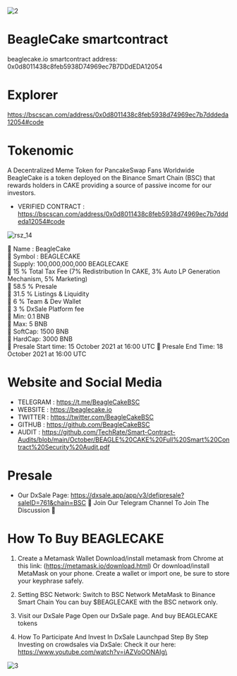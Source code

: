 
![2](https://beaglecake.io/images/beagle-cake.png)

# BeagleCake smartcontract
beaglecake.io smartcontract address: 0x0d8011438c8feb5938D74969ec7B7DDdEDA12054

# Explorer
https://bscscan.com/address/0x0d8011438c8feb5938d74969ec7b7dddeda12054#code

# Tokenomic
A Decentralized Meme Token for PancakeSwap Fans Worldwide BeagleCake is a token deployed on the Binance Smart Chain (BSC) that rewards holders in CAKE providing a source of passive income for our investors.

* VERIFIED CONTRACT : https://bscscan.com/address/0x0d8011438c8feb5938d74969ec7b7dddeda12054#code

![rsz_14](https://beaglecake.io/images/logo.png)

🦴 Name : BeagleCake\
🦴 Symbol : BEAGLECAKE\
🦴 Supply: 100,000,000,000 BEAGLECAKE\
🦴 15 % Total Tax Fee (7% Redistribution In CAKE, 3% Auto LP Generation Mechanism, 5% Marketing)\
🦴 58.5 % Presale\
🦴 31.5 % Listings & Liquidity\
🦴 6 % Team & Dev Wallet\
🦴 3 % DxSale Platform fee\
🦴 Min: 0.1 BNB\
🦴 Max: 5 BNB\
🦴 SoftCap: 1500 BNB\
🦴 HardCap: 3000 BNB\
🦴 Presale Start time: 15 October 2021 at 16:00 UTC
🦴 Presale End Time:	 18 October 2021 at 16:00 UTC

# Website and Social Media
* TELEGRAM : https://t.me/BeagleCakeBSC
* WEBSITE : https://beaglecake.io
* TWITTER :  https://twitter.com/BeagleCakeBSC
* GITHUB : https://github.com/BeagleCakeBSC
* AUDIT : https://github.com/TechRate/Smart-Contract-Audits/blob/main/October/BEAGLE%20CAKE%20Full%20Smart%20Contract%20Security%20Audit.pdf

# Presale
* Our DxSale Page: https://dxsale.app/app/v3/defipresale?saleID=761&chain=BSC
🐶 Join Our Telegram Channel To Join The Discussion 🐶

# How To Buy BEAGLECAKE
01. Create a Metamask Wallet
Download/install metamask from Chrome at this link: (https://metamask.io/download.html) Or download/install MetaMask on your phone. Create a wallet or import one, be sure to store your keyphrase safely.

02. Setting BSC Network:
Switch to BSC Network MetaMask to Binance Smart Chain You can buy $BEAGLECAKE with the BSC network only.

03. Visit our DxSale Page
Open our DxSale page. And buy BEAGLECAKE tokens

04. How To Participate And Invest In DxSale Launchpad Step By Step Investing on crowdsales via DxSale:
Check it our here: https://www.youtube.com/watch?v=iAZVoOONAIg\

![3](https://beaglecake.io/images/header-gif.gif)


